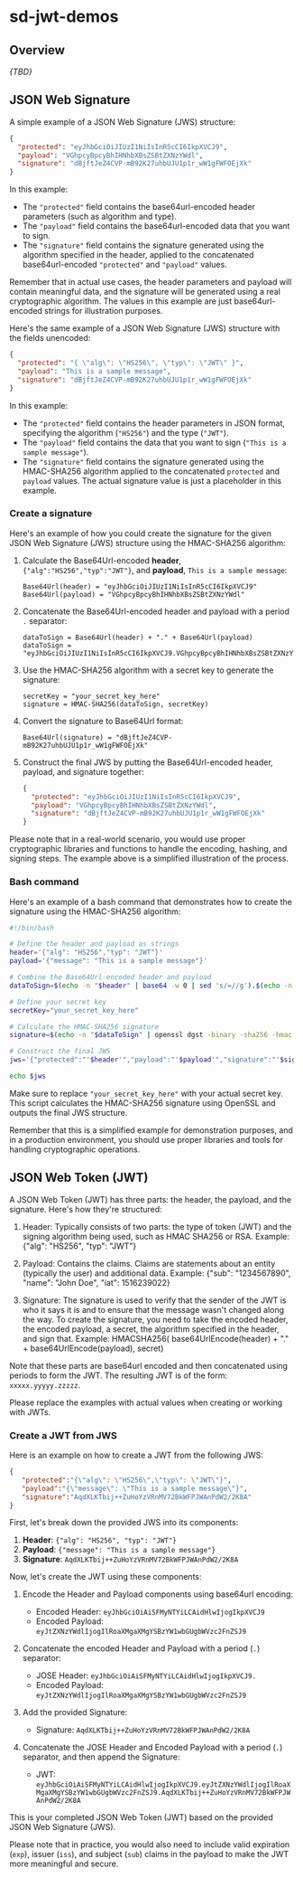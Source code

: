# sd-jwt-demos

## Overview 
_{TBD}_


## JSON Web Signature

A simple example of a JSON Web Signature (JWS) structure:

```json
{
  "protected": "eyJhbGciOiJIUzI1NiIsInR5cCI6IkpXVCJ9",
  "payload": "VGhpcyBpcyBhIHNhbXBsZSBtZXNzYWdl",
  "signature": "dBjftJeZ4CVP-mB92K27uhbUJU1p1r_wW1gFWFOEjXk"
}
```

In this example:
- The `"protected"` field contains the base64url-encoded header parameters (such as algorithm and type).
- The `"payload"` field contains the base64url-encoded data that you want to sign.
- The `"signature"` field contains the signature generated using the algorithm specified in the header, applied to the concatenated base64url-encoded `"protected"` and `"payload"` values.

Remember that in actual use cases, the header parameters and payload will contain meaningful data, and the signature will be generated using a real cryptographic algorithm. The values in this example are just base64url-encoded strings for illustration purposes.

Here's the same example of a JSON Web Signature (JWS) structure with the fields unencoded:

```json
{
  "protected": "{ \"alg\": \"HS256\", \"typ\": \"JWT\" }",
  "payload": "This is a sample message",
  "signature": "dBjftJeZ4CVP-mB92K27uhbUJU1p1r_wW1gFWFOEjXk"
}
```

In this example:
- The `"protected"` field contains the header parameters in JSON format, specifying the algorithm (`"HS256"`) and the type (`"JWT"`).
- The `"payload"` field contains the data that you want to sign (`"This is a sample message"`).
- The `"signature"` field contains the signature generated using the HMAC-SHA256 algorithm applied to the concatenated `protected` and `payload` values. The actual signature value is just a placeholder in this example.

### Create a signature
Here's an example of how you could create the signature for the given JSON Web Signature (JWS) structure using the HMAC-SHA256 algorithm:

1. Calculate the Base64Url-encoded **header**, `{"alg":"HS256","typ":"JWT"}`, and **payload**, `This is a sample message`:  
   
   ```
   Base64Url(header) = "eyJhbGciOiJIUzI1NiIsInR5cCI6IkpXVCJ9"
   Base64Url(payload) = "VGhpcyBpcyBhIHNhbXBsZSBtZXNzYWdl"
   ```

3. Concatenate the Base64Url-encoded header and payload with a period `.` separator:
   ```
   dataToSign = Base64Url(header) + "." + Base64Url(payload)
   dataToSign = "eyJhbGciOiJIUzI1NiIsInR5cCI6IkpXVCJ9.VGhpcyBpcyBhIHNhbXBsZSBtZXNzYWdl"
   ```

4. Use the HMAC-SHA256 algorithm with a secret key to generate the signature:
   ```
   secretKey = "your_secret_key_here"
   signature = HMAC-SHA256(dataToSign, secretKey)
   ```

5. Convert the signature to Base64Url format:
   ```
   Base64Url(signature) = "dBjftJeZ4CVP-mB92K27uhbUJU1p1r_wW1gFWFOEjXk"
   ```

6. Construct the final JWS by putting the Base64Url-encoded header, payload, and signature together:
   ```json
   {
     "protected": "eyJhbGciOiJIUzI1NiIsInR5cCI6IkpXVCJ9",
     "payload": "VGhpcyBpcyBhIHNhbXBsZSBtZXNzYWdl",
     "signature": "dBjftJeZ4CVP-mB92K27uhbUJU1p1r_wW1gFWFOEjXk"
   }
   ```

Please note that in a real-world scenario, you would use proper cryptographic libraries and functions to handle the encoding, hashing, and signing steps. The example above is a simplified illustration of the process.

### Bash command
Here's an example of a bash command that demonstrates how to create the signature using the HMAC-SHA256 algorithm:

```bash
#!/bin/bash

# Define the header and payload as strings
header='{"alg": "HS256","typ": "JWT"}'
payload='{"message": "This is a sample message"}'

# Combine the Base64Url-encoded header and payload
dataToSign=$(echo -n "$header" | base64 -w 0 | sed 's/=//g').$(echo -n "$payload" | base64 -w 0 | sed 's/=//g')

# Define your secret key
secretKey="your_secret_key_here"

# Calculate the HMAC-SHA256 signature
signature=$(echo -n "$dataToSign" | openssl dgst -binary -sha256 -hmac "$secretKey" | base64 -w 0 | sed 's/=//g')

# Construct the final JWS
jws='{"protected":"'$header'","payload":"'$payload'","signature":"'$signature'"}'

echo $jws
```

Make sure to replace `"your_secret_key_here"` with your actual secret key. This script calculates the HMAC-SHA256 signature using OpenSSL and outputs the final JWS structure.

Remember that this is a simplified example for demonstration purposes, and in a production environment, you should use proper libraries and tools for handling cryptographic operations.

## JSON Web Token (JWT)
A JSON Web Token (JWT) has three parts: the header, the payload, and the signature. Here's how they're structured:

1. Header: Typically consists of two parts: the type of token (JWT) and the signing algorithm being used, such as HMAC SHA256 or RSA.
   Example: {"alg": "HS256", "typ": "JWT"}

2. Payload: Contains the claims. Claims are statements about an entity (typically the user) and additional data.
   Example: {"sub": "1234567890", "name": "John Doe", "iat": 1516239022}

3. Signature: The signature is used to verify that the sender of the JWT is who it says it is and to ensure that the message wasn't changed along the way.
   To create the signature, you need to take the encoded header, the encoded payload, a secret, the algorithm specified in the header, and sign that.
   Example: HMACSHA256(
   base64UrlEncode(header) + "." +
   base64UrlEncode(payload),
   secret)

Note that these parts are base64url encoded and then concatenated using periods to form the JWT. The resulting JWT is of the form: `xxxxx.yyyyy.zzzzz`.

Please replace the examples with actual values when creating or working with JWTs.

### Create a JWT from JWS

Here is an example on how to create a JWT from the following JWS:
```json
{
   "protected":"{\"alg\": \"HS256\",\"typ\": \"JWT\"}",
   "payload":"{\"message\": \"This is a sample message\"}",
   "signature":"AqdXLKTbij++ZuHoYzVRnMV72BkWFPJWAnPdW2/2K8A"
}

```

First, let's break down the provided JWS into its components:

1. **Header**: `{"alg": "HS256", "typ": "JWT"}`
2. **Payload**: `{"message": "This is a sample message"}`
3. **Signature**: `AqdXLKTbij++ZuHoYzVRnMV72BkWFPJWAnPdW2/2K8A`

Now, let's create the JWT using these components:

1. Encode the Header and Payload components using base64url encoding:
   - Encoded Header: `eyJhbGciOiAiSFMyNTYiLCAidHlwIjogIkpXVCJ9`
   - Encoded Payload: `eyJtZXNzYWdlIjogIlRoaXMgaXMgYSBzYW1wbGUgbWVzc2FnZSJ9`

2. Concatenate the encoded Header and Payload with a period (`.`) separator:
   - JOSE Header: `eyJhbGciOiAiSFMyNTYiLCAidHlwIjogIkpXVCJ9.`
   - Encoded Payload: `eyJtZXNzYWdlIjogIlRoaXMgaXMgYSBzYW1wbGUgbWVzc2FnZSJ9`

3. Add the provided Signature:
   - Signature: `AqdXLKTbij++ZuHoYzVRnMV72BkWFPJWAnPdW2/2K8A`

4. Concatenate the JOSE Header and Encoded Payload with a period (`.`) separator, and then append the Signature:
   - JWT: `eyJhbGciOiAiSFMyNTYiLCAidHlwIjogIkpXVCJ9.eyJtZXNzYWdlIjogIlRoaXMgaXMgYSBzYW1wbGUgbWVzc2FnZSJ9.AqdXLKTbij++ZuHoYzVRnMV72BkWFPJWAnPdW2/2K8A`

This is your completed JSON Web Token (JWT) based on the provided JSON Web Signature (JWS).

Please note that in practice, you would also need to include valid expiration (`exp`), issuer (`iss`), and subject (`sub`) claims in the payload to make the JWT more meaningful and secure.




